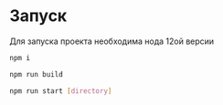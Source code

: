 # Запуск

Для запуска проекта необходима нода 12ой версии

```bash
npm i

npm run build 

npm run start [directory]
```
